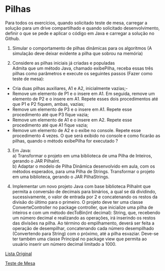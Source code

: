 # Pilhas

Para todos os exercícios, quando solicitado teste de mesa, carregar a solução para um drive
compartilhado e quando solicitado desenvolvimento, definir o que se pede e aplicar o código em Java e
carregar a solução no Github.
1. Simular o comportamento de pilhas dinâmicas para os algoritmos (A simulação deve
deixar evidente a pilha que sobrou na memória)


2. Considere as pilhas iniciais já criadas e populadas        
Admita que um método Java, chamado exibePilha, receba essas três pilhas como parâmetros e
execute os seguintes passos (Fazer como teste de mesa):
- Cria duas pilhas auxiliares, A1 e A2, inicialmente vazias;-
- Remove um elemento de P1 e o insere em A1. Em seguida, remove um elemento de P2 e o
insere em A1. Repete esses dois procedimentos até que P1 e P2 fiquem, ambas, vazias;
- Remove um elemento de P3 e o insere em A1. Repete esse procedimento até que P3 fique
vazia;
- Remove um elemento de A1 e o insere em A2. Repete esse procedimento até que A1 fique
vazia;
- Remove um elemento de A2 e o exibe no console. Repete esse procedimento 4 vezes.
O que será exibido no console e como ficarão as pilhas, quando o método exibePilha for
executado ?

3. Em Java:      
a) Transformar o projeto em uma biblioteca de uma Pilha de Inteiros, gerando o JAR PilhaInt.        
b) Adaptar o modelo de Pilha Dinâmica desenvolvido em aula, com os métodos esperados, para
uma Pilha de Strings. Transformar o projeto em uma biblioteca, gerando o JAR PilhaStrings.


4. Implementar um novo projeto Java com base biblioteca PilhaInt que permita a conversão de
decimais para binários, a qual se dá dividindo, sucessivamente, o valor de entrada por 2 e
concatenando os restos da divisão do último para o primeiro.
O projeto deve ter uma classe ConverteController no package controller, que inicialize uma pilha
de inteiros e com um método decToBin(int decimal): String, que, recebendo um número decimal
e realizando as operações, irá inserindo os restos das divisões na pilha. Ao término do
empilhamento, deverá ser feita a operação de desempilhar, concatenando cada número
desempilhado (Convertendo para String) com o próximo, até a pilha esvaziar.
Deve-se ter também uma classe Principal no package view que permita ao usuário inserir um
número decimal limitado a 1000.



[Lista Original](https://drive.google.com/file/d/1HOUMzjyXarb4F2KuObOjXyEOnExg1t4W/view)

[Teste de Mesa](https://drive.google.com/drive/folders/12EPdnCf7ERYpC5DOJbQbdkhRtZvcA-TM)
